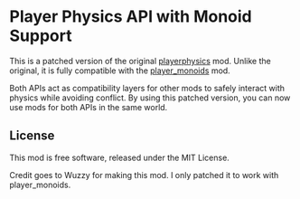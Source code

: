 # Player Physics API with Monoid Support
This is a patched version of the original [playerphysics](https://content.minetest.net/packages/Wuzzy/playerphysics/) mod.
Unlike the original, it is fully compatible with the [player_monoids](https://content.minetest.net/packages/Byakuren/player_monoids/) mod.

Both APIs act as compatibility layers for other mods to safely interact with physics while avoiding conflict.
By using this patched version, you can now use mods for both APIs in the same world.

## License
This mod is free software, released under the MIT License.

Credit goes to Wuzzy for making this mod. I only patched it to work with player_monoids.
